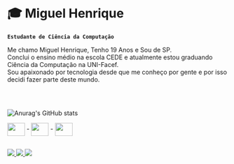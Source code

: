 # 🎓 Miguel Henrique

**`Estudante de Ciência da Computação`**

Me chamo Miguel Henrique, Tenho 19 Anos e Sou de SP. <br>
Conclui o ensino médio na escola CEDE e atualmente estou graduando Ciência da Computação na UNI-Facef. <br>
Sou apaixonado por tecnologia desde que me conheço por gente e por isso decidi fazer parte deste mundo.

 ##
<br>


![Anurag's GitHub stats](https://github-readme-stats.vercel.app/api?username=MiguelHenriqueO&show_icons=true&theme=transparent&hide=prs)

<div>
<img align=center height=30 width= 40 src="https://cdn.jsdelivr.net/gh/devicons/devicon@latest/icons/html5/html5-original.svg" /> -
<img align=center height=30 width= 40 src="https://cdn.jsdelivr.net/gh/devicons/devicon@latest/icons/javascript/javascript-original.svg" /> -
<img align=center height=30 width= 40  src="https://cdn.jsdelivr.net/gh/devicons/devicon@latest/icons/css3/css3-original.svg" />

</div>

  ##

<div>
    <a href="mailto:miguelhenriqueisaac@gmail.com" target="_blank"><img src= https://img.shields.io/badge/Gmail-D14836?style=for-the-badge&logo=gmail&logoColor=white> <target="_blank"> </a>
    <a href="https://github.com/MiguelHenriqueO" target="_blank"><img src= https://img.shields.io/badge/GitHub-100000?style=for-the-badge&logo=github&logoColor=white> <target="_blank"> </a>
    <a href="https://www.linkedin.com/in/miguel-henrique-isaac-de-oliveira-856515247/" target="_blank"><img src= https://img.shields.io/badge/LinkedIn-0077B5?style=for-the-badge&logo=linkedin&logoColor=white> <target="_blank"></a>
</div>
 

